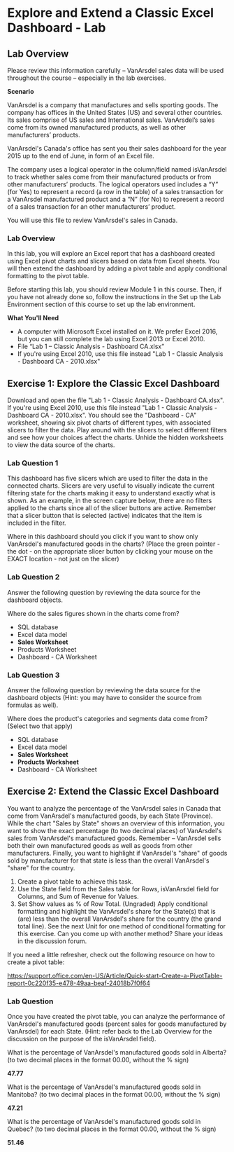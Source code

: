 # Explore and Extend a Classic Excel Dashboard - Lab

## Lab Overview

Please review this information carefully – VanArsdel sales data will be used throughout the course – especially in the lab exercises.

**Scenario**

VanArsdel is a company that manufactures and sells sporting goods. The company has offices in the United States (US) and several other countries. Its sales comprise of US sales and International sales. VanArsdel’s sales come from its owned manufactured products, as well as other manufacturers’ products.

VanArsdel's Canada's office has sent you their sales dashboard for the year 2015 up to the end of June, in form of an Excel file.

The company uses a logical operator in the column/field named isVanArsdel to track whether sales come from their manufactured products or from other manufacturers’ products. The logical operators used includes a “Y” (for Yes) to represent a record (a row in the table) of a sales transaction for a VanArsdel manufactured product and a “N” (for No) to represent a record of a sales transaction for an other manufacturers’ product.

You will use this file to review VanArsdel's sales in Canada.

### Lab Overview

In this lab, you will explore an Excel report that has a dashboard created using Excel pivot charts and slicers based on data from Excel sheets. You will then extend the dashboard by adding a pivot table and apply conditional formatting to the pivot table.

Before starting this lab, you should review Module 1 in this course. Then, if you have not already done so, follow the instructions in the Set up the Lab Environment section of this course to set up the lab environment.

**What You'll Need**

- A computer with Microsoft Excel installed on it. We prefer Excel 2016, but you can still complete the lab using Excel 2013 or Excel 2010.
- File “Lab 1 – Classic Analysis - Dashboard CA.xlsx”
- If you're using Excel 2010, use this file instead "Lab 1 - Classic Analysis - Dashboard CA - 2010.xlsx"

## Exercise 1: Explore the Classic Excel Dashboard

Download and open the file "Lab 1 - Classic Analysis - Dashboard CA.xlsx". If you're using Excel 2010, use this file instead "Lab 1 - Classic Analysis - Dashboard CA - 2010.xlsx". You should see the "Dashboard - CA" worksheet, showing six pivot charts of different types, with associated slicers to filter the data. Play around with the slicers to select different filters and see how your choices affect the charts. Unhide the hidden worksheets to view the data source of the charts. 

### Lab Question 1

This dashboard has five slicers which are used to filter the data in the connected charts. Slicers are very useful to visually indicate the current filtering state for the charts making it easy to understand exactly what is shown. As an example, in the screen capture below, there are no filters applied to the charts since all of the slicer buttons are active. Remember that a slicer button that is selected (active) indicates that the item is included in the filter.

Where in this dashboard should you click if you want to show only VanArsdel's manufactured goods in the charts? (Place the green pointer - the dot - on the appropriate slicer button by clicking your mouse on the EXACT location - not just on the slicer)

### Lab Question 2

Answer the following question by reviewing the data source for the dashboard objects.

Where do the sales figures shown in the charts come from?

- SQL database
- Excel data model
- **Sales Worksheet**
- Products Worksheet
- Dashboard - CA Worksheet

### Lab Question 3

Answer the following question by reviewing the data source for the dashboard objects (Hint: you may have to consider the source from formulas as well).

Where does the product's categories and segments data come from? (Select two that apply)

- SQL database
- Excel data model
- **Sales Worksheet**
- **Products Worksheet**
- Dashboard - CA Worksheet

## Exercise 2: Extend the Classic Excel Dashboard

You want to analyze the percentage of the VanArsdel sales in Canada that come from VanArsdel's manufactured goods, by each State (Province). While the chart "Sales by State" shows an overview of this information, you want to show the exact percentage (to two decimal places) of VanArsdel's sales from VanArsdel's manufactured goods. Remember – VanArsdel sells both their own manufactured goods as well as goods from other manufacturers. Finally, you want to highlight if VanArsdel's "share" of goods sold by manufacturer for that state is less than the overall VanArsdel's "share" for the country.

1. Create a pivot table to achieve this task. 
2. Use the State field from the Sales table for Rows, isVanArsdel field for Columns, and Sum of Revenue for Values.
3. Set Show values as % of Row Total.
(Ungraded) Apply conditional formatting and highlight the VanArsdel's share for the State(s) that is (are) less than the overall VanArsdel's share for the country (the grand total line). See the next Unit for one method of conditional formatting for this exercise. Can you come up with another method? Share your ideas in the discussion forum.

If you need a little refresher, check out the following resource on how to create a pivot table:

https://support.office.com/en-US/Article/Quick-start-Create-a-PivotTable-report-0c220f35-e478-49aa-beaf-24018b7f0f64

### Lab Question

Once you have created the pivot table, you can analyze the performance of VanArsdel's manufactured goods (percent sales for goods manufactured by VanArsdel) for each State. (Hint: refer back to the Lab Overview for the discussion on the purpose of the isVanArsdel field).

What is the percentage of VanArsdel's manufactured goods sold in Alberta? (to two decimal places in the format 00.00, without the % sign)

**47.77**

What is the percentage of VanArsdel's manufactured goods sold in Manitoba? (to two decimal places in the format 00.00, without the % sign)

**47.21**

What is the percentage of VanArsdel's manufactured goods sold in Quebec? (to two decimal places in the format 00.00, without the % sign)

**51.46**